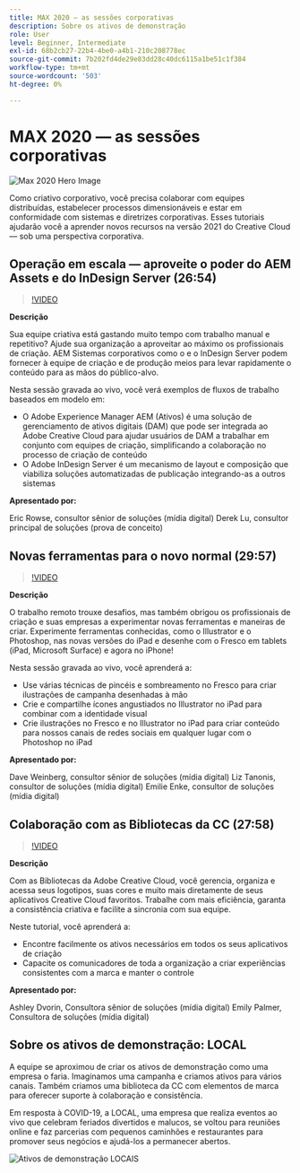 ```yaml
---
title: MAX 2020 — as sessões corporativas
description: Sobre os ativos de demonstração
role: User
level: Beginner, Intermediate
exl-id: 68b2cb27-22b4-4be0-a4b1-210c208778ec
source-git-commit: 7b202fd4de29e83dd28c40dc6115a1be51c1f384
workflow-type: tm+mt
source-wordcount: '503'
ht-degree: 0%

---
```


# MAX 2020 — as sessões corporativas

![Max 2020 Hero Image](../assets/MAX2020.jpg)

Como criativo corporativo, você precisa colaborar com equipes distribuídas, estabelecer processos dimensionáveis e estar em conformidade com sistemas e diretrizes corporativas. Esses tutoriais ajudarão você a aprender novos recursos na versão 2021 do Creative Cloud — sob uma perspectiva corporativa.

## Operação em escala — aproveite o poder do AEM Assets e do InDesign Server (26:54)

>[!VIDEO](https://video.tv.adobe.com/v/327112?hidetitle=true)

**Descrição**

Sua equipe criativa está gastando muito tempo com trabalho manual e repetitivo? Ajude sua organização a aproveitar ao máximo os profissionais de criação. AEM Sistemas corporativos como o e o InDesign Server podem fornecer à equipe de criação e de produção meios para levar rapidamente o conteúdo para as mãos do público-alvo.

Nesta sessão gravada ao vivo, você verá exemplos de fluxos de trabalho baseados em modelo em:
* O Adobe Experience Manager AEM (Ativos) é uma solução de gerenciamento de ativos digitais (DAM) que pode ser integrada ao Adobe Creative Cloud para ajudar usuários de DAM a trabalhar em conjunto com equipes de criação, simplificando a colaboração no processo de criação de conteúdo
* O Adobe InDesign Server é um mecanismo de layout e composição que viabiliza soluções automatizadas de publicação integrando-as a outros sistemas

**Apresentado por:**

Eric Rowse, consultor sênior de soluções (mídia digital) Derek Lu, consultor principal de soluções (prova de conceito)

## Novas ferramentas para o novo normal (29:57)

>[!VIDEO](https://video.tv.adobe.com/v/328232?hidetitle=true)

**Descrição**

O trabalho remoto trouxe desafios, mas também obrigou os profissionais de criação e suas empresas a experimentar novas ferramentas e maneiras de criar. Experimente ferramentas conhecidas, como o Illustrator e o Photoshop, nas novas versões do iPad e desenhe com o Fresco em tablets (iPad, Microsoft Surface) e agora no iPhone!

Nesta sessão gravada ao vivo, você aprenderá a:
* Use várias técnicas de pincéis e sombreamento no Fresco para criar ilustrações de campanha desenhadas à mão
* Crie e compartilhe ícones angustiados no Illustrator no iPad para combinar com a identidade visual
* Crie ilustrações no Fresco e no Illustrator no iPad para criar conteúdo para nossos canais de redes sociais em qualquer lugar com o Photoshop no iPad

**Apresentado por:**

Dave Weinberg, consultor sênior de soluções (mídia digital) Liz Tanonis, consultor de soluções (mídia digital) Emilie Enke, consultor de soluções (mídia digital)

## Colaboração com as Bibliotecas da CC (27:58)

>[!VIDEO](https://video.tv.adobe.com/v/328199?hidetitle=true)

**Descrição**

Com as Bibliotecas da Adobe Creative Cloud, você gerencia, organiza e acessa seus logotipos, suas cores e muito mais diretamente de seus aplicativos Creative Cloud favoritos. Trabalhe com mais eficiência, garanta a consistência criativa e facilite a sincronia com sua equipe.

Neste tutorial, você aprenderá a:
* Encontre facilmente os ativos necessários em todos os seus aplicativos de criação
* Capacite os comunicadores de toda a organização a criar experiências consistentes com a marca e manter o controle

**Apresentado por:**

Ashley Dvorin, Consultora sênior de soluções (mídia digital) Emily Palmer, Consultora de soluções (mídia digital)

## Sobre os ativos de demonstração: LOCAL

A equipe se aproximou de criar os ativos de demonstração como uma empresa o faria. Imaginamos uma campanha e criamos ativos para vários canais. Também criamos uma biblioteca da CC com elementos de marca para oferecer suporte à colaboração e consistência.

Em resposta à COVID-19, a LOCAL, uma empresa que realiza eventos ao vivo que celebram feriados divertidos e malucos, se voltou para reuniões online e faz parcerias com pequenos caminhões e restaurantes para promover seus negócios e ajudá-los a permanecer abertos.

![Ativos de demonstração LOCAIS](../assets/demo_local_assets-WIP-v1.jpg)
